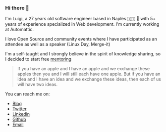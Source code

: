 ### Hi there 👋

I'm Luigi, a 27 years old software engineer based in Naples 🇮🇹 🌊 with 5+ years of experience specialized in Web development. I'm currently working at Automattic.

I love Open Source and community events where I have participated as an attendee as well as a speaker (Linux Day, Merge-it)

I'm a self-taught and I strongly believe in the spirit of knowledge sharing, so I decided to start free [mentoring](https://calendly.com/gigitux/45min?month=2021-03)

> If you have an apple and I have an apple and we exchange these apples then you and I will still each have one apple. But if you have an idea and I have an idea and we exchange these ideas, then each of us will have two ideas.


You can reach me on:
* [Blog](https://luigitesch.io)
* [Twitter](https://twitter.com/gigitux)
* [Linkedin](https://linkedin.com/gigitux)
* [Github](https://github.com/gigitux)
* [Email](mailto:gigitux@gmail.com)

